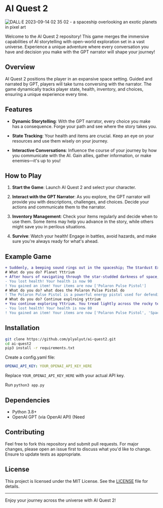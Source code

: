 


# AI Quest 2
![DALL·E 2023-09-14 02 35 02 - a spaceship overlooking an exotic planets in pixel art](https://github.com/plyalyut/ai-quest2/assets/22432684/636d7400-1ea1-4ca9-8f5d-e6c37574747d)

Welcome to the AI Quest 2 repository! This game merges the immersive capabilities of AI storytelling with open-world exploration set in a vast universe. Experience a unique adventure where every conversation you have and decision you make with the GPT narrator will shape your journey!

## Overview

AI Quest 2 positions the player in an expansive space setting. Guided and narrated by GPT, players will take turns conversing with the narrator. The game dynamically tracks player state, health, inventory, and choices, ensuring a unique experience every time.

## Features
  
- **Dynamic Storytelling**: With the GPT narrator, every choice you make has a consequence. Forge your path and see where the story takes you.
  
- **State Tracking**: Your health and items are crucial. Keep an eye on your resources and use them wisely on your journey.

- **Interactive Conversations**: Influence the course of your journey by how you communicate with the AI. Gain allies, gather information, or make enemies—it's up to you!

## How to Play

1. **Start the Game**: Launch AI Quest 2 and select your character.
  
2. **Interact with the GPT Narrator**: As you explore, the GPT narrator will provide you with descriptions, challenges, and choices. Decide your actions and communicate them to the narrator.
  
3. **Inventory Management**: Check your items regularly and decide when to use them. Some items may help you advance in the story, while others might save you in perilous situations.
  
4. **Survive**: Watch your health! Engage in battles, avoid hazards, and make sure you're always ready for what's ahead.

## Example Game

```diff
+ Suddenly, a beeping sound rings out in the spaceship; The Stardust Explorer's fuel tank is almost empty. You spot two nearby planets through the window. One is Planet Xenon, which is known for an abundant supply of fuel but frequented by space pirates. The other is safer, the misty Planet Yttrium but you're not sure if there's enough fuel. If you're fortunate, there might be some discarded medkits or tools on either planet. Which planet do you visit? Planet Xenon (known to be dangerous) or Planet Yttrium (safer but uncertain fuel supply)?
# What do you do? Planet Yttrium
+ After hours of navigating through the star-studded darkness of space, you finally reach the Planet Yttrium. It's a beaten up, rocky terrain filled with old remnants of a long-lost civilization. As you explore, you trip over an object embedded in the dirt and you lose some health. Upon closer inspection, you realize it's a 'Polaron Pulse Pistol', an ancient yet trusted weapon.
- You lost health! Your health is now 90
! You gained an item! Your items are now ['Polaron Pulse Pistol']
# What do you do? what does the Polaron Pulse Pistol do 
! The Polaron Pulse Pistol is a powerful energy pistol used for defending against alien threats. It shoots a pulse of polaron particles that can stun or incapacitate most creatures and harm mechanical devices. Use it wisely as it carries a limited amount of charges.
# What do you do? Continue explroing yttrium
+ You continue exploring Yttrium. You tread lightly across the rocky terrain, eyes warily scoping the ever-watchful twilight. As you press on, you trip over a hidden trap. The result is a fall into a shallow canyon, scrapping your elbow in the process. On a bright side, you find a half-buried item next to you.
- You lost health! Your health is now 80
! You gained an item! Your items are now ['Polaron Pulse Pistol', 'Space Compass']
```

## Installation



```bash
git clone https://github.com/plyalyut/ai-quest2.git
cd ai-quest2
pip3 install -r requirements.txt
```

Create a config.yaml file:
```yaml
OPENAI_API_KEY: YOUR_OPENAI_API_KEY_HERE
```
Replace `YOUR_OPENAI_API_KEY_HERE` with your actual API key.

Run 
`python3 app.py`

## Dependencies

- Python 3.8+
- OpenAI GPT (via OpenAI API) (Need 

## Contributing

Feel free to fork this repository and submit pull requests. For major changes, please open an issue first to discuss what you'd like to change. Ensure to update tests as appropriate.

## License

This project is licensed under the MIT License. See the [LICENSE](LICENSE) file for details.

---

Enjoy your journey across the universe with AI Quest 2!
